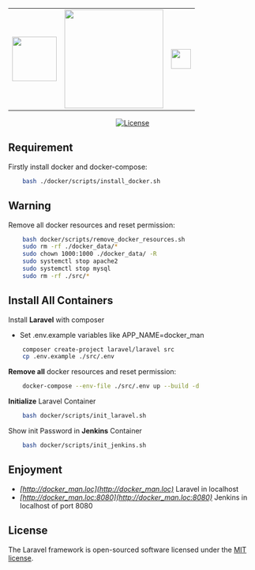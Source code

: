<table>
<tr>
    <td>
        <a href="https://www.jenkins.io/" target="_blank"><img src="https://www.jenkins.io/images/logos/jenkins/jenkins.png" height="90"></a>
    </td>
    <td>
        <a href="https://laravel.com" target="_blank"><img src="https://raw.githubusercontent.com/laravel/art/master/logo-lockup/5%20SVG/2%20CMYK/1%20Full%20Color/laravel-logolockup-cmyk-red.svg" width="200"></a>
    </td>
    <td>
        <a href="https://www.docker.com/" target="_blank"><img src="https://www.docker.com/sites/default/files/d8/2019-07/horizontal-logo-monochromatic-white.png" height="40"></a>
    </td>
</tr>
</table>
<p align="center">
<a href="https://packagist.org/packages/laravel/framework"><img src="https://poser.pugx.org/laravel/framework/license.svg" alt="License"></a>
</p>

## Requirement
Firstly install docker and docker-compose:
```sh
    bash ./docker/scripts/install_docker.sh
```

## Warning
Remove all docker resources and reset permission:
```sh
    bash docker/scripts/remove_docker_resources.sh
    sudo rm -rf ./docker_data/*
    sudo chown 1000:1000 ./docker_data/ -R
    sudo systemctl stop apache2
    sudo systemctl stop mysql
    sudo rm -rf ./src/*
```

## Install All Containers

Install **Laravel** with composer

-   Set .env.example variables like APP_NAME=docker_man

```sh
    composer create-project laravel/laravel src
    cp .env.example ./src/.env
```

**Remove all** docker resources and reset permission:
```sh
    docker-compose --env-file ./src/.env up --build -d
```

**Initialize** Laravel Container
```sh
    bash docker/scripts/init_laravel.sh
```

Show init Password in **Jenkins** Container
```sh
    bash docker/scripts/init_jenkins.sh
```

## Enjoyment

-  *[http://docker_man.loc](http://docker_man.loc)* Laravel in localhost
-  *[http://docker_man.loc:8080](http://docker_man.loc:8080)* Jenkins in localhost of port 8080

## License
The Laravel framework is open-sourced software licensed under the [MIT license](https://opensource.org/licenses/MIT).
